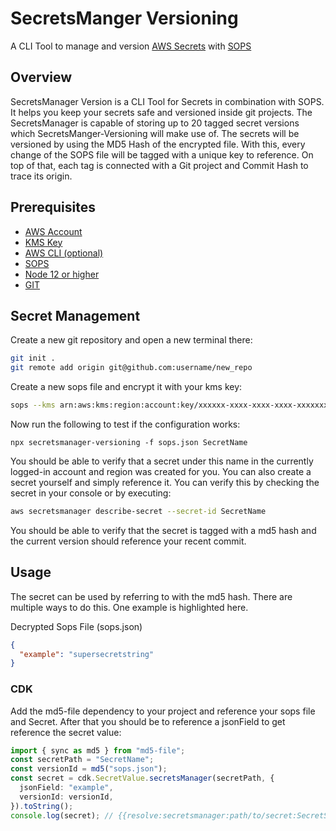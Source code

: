 # SecretsManger Versioning

A CLI Tool to manage and version [AWS Secrets](https://aws.amazon.com/de/secrets-manager/) with [SOPS](https://github.com/mozilla/sops)

## Overview

SecretsManager Version is a CLI Tool for Secrets in combination with SOPS. It helps you keep your secrets safe and versioned inside git projects.
The SecretsManager is capable of storing up to 20 tagged secret versions which SecretsManger-Versioning will make use of. The secrets will be versioned by using the MD5 Hash of the encrypted file. With this, every change of the SOPS file will be tagged with a unique key to reference. On top of that, each tag is connected with a Git project and Commit Hash to trace its origin.

## Prerequisites

- [AWS Account](https://aws.amazon.com/account/)
- [KMS Key](https://aws.amazon.com/kms/)
- [AWS CLI (optional)](https://aws.amazon.com/cli/)
- [SOPS](https://github.com/mozilla/sops)
- [Node 12 or higher](https://nodejs.org/en/)
- [GIT](https://git-scm.com/)

## Secret Management

Create a new git repository and open a new terminal there:

```sh
git init .
git remote add origin git@github.com:username/new_repo
```

Create a new sops file and encrypt it with your kms key:

```sh
sops --kms arn:aws:kms:region:account:key/xxxxxx-xxxx-xxxx-xxxx-xxxxxxxxxxxx sops.json
```

Now run the following to test if the configuration works:

```
npx secretsmanager-versioning -f sops.json SecretName
```

You should be able to verify that a secret under this name in the currently logged-in account and region was created for you. You can also create a secret yourself and simply reference it. You can verify this by checking the secret in your console or by executing:

```sh
aws secretsmanager describe-secret --secret-id SecretName
```

You should be able to verify that the secret is tagged with a md5 hash and the current version should reference your recent commit.

## Usage

The secret can be used by referring to with the md5 hash. There are multiple ways to do this. One example is highlighted here.

Decrypted Sops File (sops.json)

```json
{
  "example": "supersecretstring"
}
```

### CDK

Add the md5-file dependency to your project and reference your sops file and Secret. After that you should be to reference a jsonField to get reference the secret value:

```ts
import { sync as md5 } from "md5-file";
const secretPath = "SecretName";
const versionId = md5("sops.json");
const secret = cdk.SecretValue.secretsManager(secretPath, {
  jsonField: "example",
  versionId: versionId,
}).toString();
console.log(secret); // {{resolve:secretsmanager:path/to/secret:SecretString:example::md5hashvalue}}
```

